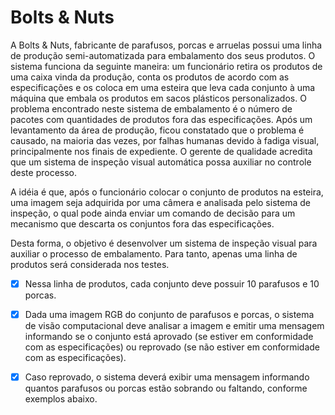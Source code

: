 # Bolts & Nuts
A Bolts & Nuts, fabricante de parafusos, porcas e arruelas possui uma linha de produção semi-automatizada para embalamento dos seus produtos. O sistema funciona da seguinte maneira: um funcionário retira os produtos de uma caixa vinda da produção, conta os produtos de acordo com as especificações e os coloca em uma esteira que leva cada conjunto à uma máquina que embala os produtos em sacos plásticos personalizados.
O problema encontrado neste sistema de embalamento é o número de pacotes com quantidades de produtos fora das especificações. Após um levantamento da área de produção, ficou constatado que o problema é causado, na maioria das vezes, por falhas humanas devido à fadiga visual, principalmente nos finais de expediente. O gerente de qualidade acredita que um sistema de inspeção visual automática possa auxiliar no controle deste processo.

A idéia é que, após o funcionário colocar o conjunto de produtos na esteira, uma imagem seja adquirida por uma câmera e analisada pelo sistema de inspeção, o qual pode ainda enviar um comando de decisão para um mecanismo que descarta os conjuntos fora das especificações.

Desta forma, o objetivo é desenvolver um sistema de inspeção visual para auxiliar o processo de embalamento. Para tanto, apenas uma linha de produtos será considerada nos testes. 
- [x] Nessa linha de produtos, cada conjunto deve possuir 10 parafusos e 10 porcas.
- [x] Dada uma imagem RGB do conjunto de parafusos e porcas, o sistema de visão computacional deve analisar a imagem e emitir uma mensagem informando se o conjunto está aprovado (se estiver em conformidade com as especificações) ou reprovado (se não estiver em conformidade com as especificações).
- [x] Caso reprovado, o sistema deverá exibir uma mensagem informando quantos parafusos ou porcas estão sobrando ou faltando, conforme exemplos abaixo.

